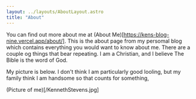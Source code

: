 ```yaml
---
layout: ../layouts/AboutLayout.astro
title: "About"
---
```


You can find out more about me at (About Me)[https://kens-blog-nine.vercel.app/about/].
This is the about page from my persomal blog which contains everything you would want to know about me. There are a couple og things that bear repeating. I am a Christian, and I believe The Bible is the word of God.

My picture is below. I don't think I am particularly good looling, but my family think I am handsome so that counts for something,

(Picture of me)[/KennethStevens.jpg]
